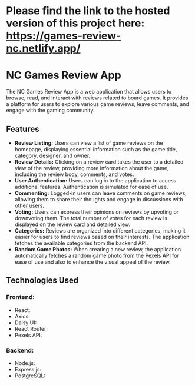 # Please find the link to the hosted version of this project here: https://games-review-nc.netlify.app/

# NC Games Review App

The NC Games Review App is a web application that allows users to browse, read, and interact with reviews related to board games. It provides a platform for users to explore various game reviews, leave comments, and engage with the gaming community.

## Features

- **Review Listing:** Users can view a list of game reviews on the homepage, displaying essential information such as the game title, category, designer, and owner.
- **Review Details:** Clicking on a review card takes the user to a detailed view of the review, providing more information about the game, including the review body, comments, and votes.
- **User Authentication:** Users can log in to the application to access additional features. Authentication is simulated for ease of use.
- **Commenting:** Logged-in users can leave comments on game reviews, allowing them to share their thoughts and engage in discussions with other users.
- **Voting:** Users can express their opinions on reviews by upvoting or downvoting them. The total number of votes for each review is displayed on the review card and detailed view.
- **Categories:** Reviews are organized into different categories, making it easier for users to find reviews based on their interests. The application fetches the available categories from the backend API.
- **Random Game Photos:** When creating a new review, the application automatically fetches a random game photo from the Pexels API for ease of use and also to enhance the visual appeal of the review.

## Technologies Used

### Frontend:

- React:
- Axios:
- Daisy UI:
- React Router:
- Pexels API:

### Backend:

- Node.js:
- Express.js:
- PostgreSQL:
